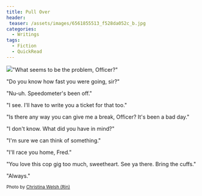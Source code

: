 ```yaml
---
title: Pull Over
header:
 teaser: /assets/images/6561855513_f528da052c_b.jpg
categories:
  - Writings
tags:
  - Fiction
  - QuickRead
---
```

<img src="https://douglangille.github.io/assets/images/6561855513_f528da052c_b.jpg">"What seems to be the problem, Officer?"

"Do you know how fast you were going, sir?"

"Nu-uh. Speedometer's been off."

"I see. I'll have to write you a ticket for that too."

"Is there any way you can give me a break, Officer? It's been a bad day."

"I don't know. What did you have in mind?"

"I'm sure we can think of something."

"I'll race you home, Fred."

"You love this cop gig too much, sweetheart. See ya there. Bring the cuffs."

"Always."

<small>Photo by <a href="http://www.flickr.com/photos/31729424@N00/6561855513">Christina Welsh (Rin)</a></small>
